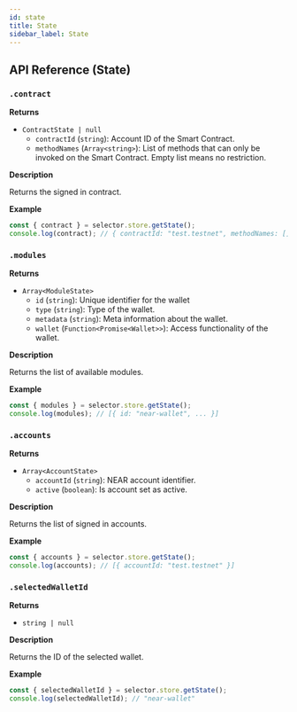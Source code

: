 ```yaml
---
id: state
title: State
sidebar_label: State
---
```



## API Reference (State)

### `.contract`

**Returns**

- `ContractState | null`
  - `contractId` (`string`): Account ID of the Smart Contract.
  - `methodNames` (`Array<string>`): List of methods that can only be invoked on the Smart Contract. Empty list means no restriction.

**Description**

Returns the signed in contract.

**Example**

```ts
const { contract } = selector.store.getState();
console.log(contract); // { contractId: "test.testnet", methodNames: [] }
```

### `.modules`

**Returns**

- `Array<ModuleState>`
  - `id` (`string`): Unique identifier for the wallet
  - `type` (`string`): Type of the wallet.
  - `metadata` (`string`): Meta information about the wallet.
  - `wallet` (`Function<Promise<Wallet>>`): Access functionality of the wallet.

**Description**

Returns the list of available modules.

**Example**

```ts
const { modules } = selector.store.getState();
console.log(modules); // [{ id: "near-wallet", ... }]
```

### `.accounts`

**Returns**

- `Array<AccountState>`
  - `accountId` (`string`): NEAR account identifier.
  - `active` (`boolean`): Is account set as active.

**Description**

Returns the list of signed in accounts.

**Example**

```ts
const { accounts } = selector.store.getState();
console.log(accounts); // [{ accountId: "test.testnet" }]
```

### `.selectedWalletId`

**Returns**

- `string | null`

**Description**

Returns the ID of the selected wallet.

**Example**

```ts
const { selectedWalletId } = selector.store.getState();
console.log(selectedWalletId); // "near-wallet"
```
